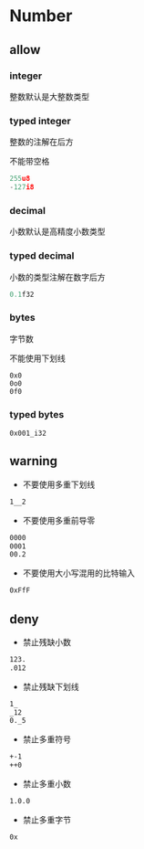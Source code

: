 # Number


## allow


### integer

整数默认是大整数类型


### typed integer

整数的注解在后方

不能带空格

```js
255u8
-127i8
```

### decimal

小数默认是高精度小数类型


### typed decimal

小数的类型注解在数字后方

```js
0.1f32
```

### bytes

字节数

不能使用下划线

```
0x0
0o0
0f0
```

### typed bytes



```
0x001_i32
```


## warning

- 不要使用多重下划线

```bash
1__2
```

- 不要使用多重前导零

```bash
0000
0001
00.2
```

- 不要使用大小写混用的比特输入

```bash
0xFfF
```




## deny

- 禁止残缺小数

```bash
123.
.012
```

- 禁止残缺下划线

```bash
1_
_12
0._5
```

- 禁止多重符号

```bash
+-1
++0
```

- 禁止多重小数
```bash
1.0.0
```

- 禁止多重字节

```bash
0x
```
